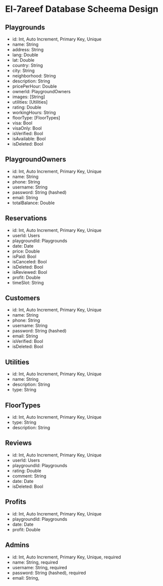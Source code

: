 # El-7areef Database Scheema Design

## Playgrounds
- id: Int, Auto Increment, Primary Key, Unique
- name: String
- address: String
- lang: Double
- lat: Double
- country: String
- city: String
- neighborhood: String
- description: String
- pricePerHour: Double
- ownerId: PlaygroundOwners
- images: [String]
- utilities: [Utilities]
- rating: Double
- workingHours: String
- floorType: [FloorTypes]
- visa: Bool
- visaOnly: Bool
- isVerified: Bool
- isAvailable: Bool
- isDeleted: Bool

## PlaygroundOwners
- id: Int, Auto Increment, Primary Key, Unique
- name: String
- phone: String
- username: String
- password: String (hashed)
- email: String
- totalBalance: Double

## Reservations
- id: Int, Auto Increment, Primary Key, Unique
- userId: Users
- playgroundId: Playgrounds
- date: Date
- price: Double
- isPaid: Bool
- isCanceled: Bool
- isDeleted: Bool
- isReviewed: Bool
- profit: Double
- timeSlot: String

## Customers
- id: Int, Auto Increment, Primary Key, Unique
- name: String
- phone: String
- username: String
- password: String (hashed)
- email: String
- isVerified: Bool
- isDeleted: Bool

## Utilities
- id: Int, Auto Increment, Primary Key, Unique
- name: String
- description: String
- type: String

## FloorTypes
- id: Int, Auto Increment, Primary Key, Unique
- type: String
- description: String

## Reviews
- id: Int, Auto Increment, Primary Key, Unique
- userId: Users
- playgroundId: Playgrounds
- rating: Double
- comment: String
- date: Date
- isDeleted: Bool

## Profits
- id: Int, Auto Increment, Primary Key, Unique
- playgroundId: Playgrounds
- date: Date
- profit: Double

## Admins
- id: Int, Auto Increment, Primary Key, Unique, required
- name: String, required
- username: String, required
- password: String (hashed), required
- email: String, 
